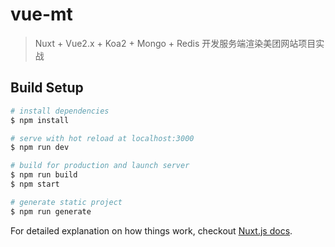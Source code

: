 # vue-mt

> Nuxt + Vue2.x + Koa2 + Mongo + Redis 开发服务端渲染美团网站项目实战

## Build Setup

``` bash
# install dependencies
$ npm install

# serve with hot reload at localhost:3000
$ npm run dev

# build for production and launch server
$ npm run build
$ npm start

# generate static project
$ npm run generate
```

For detailed explanation on how things work, checkout [Nuxt.js docs](https://nuxtjs.org).
